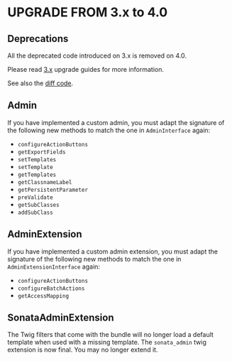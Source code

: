 UPGRADE FROM 3.x to 4.0
=======================

## Deprecations

All the deprecated code introduced on 3.x is removed on 4.0.

Please read [3.x](https://github.com/sonata-project/SonataAdminBundle/tree/3.x) upgrade guides for more information.

See also the [diff code](https://github.com/sonata-project/SonataAdminBundle/compare/3.x...4.0.0).

## Admin
If you have implemented a custom admin, you must adapt the signature of the following new methods to match the one in `AdminInterface` again:
 * `configureActionButtons`
 * `getExportFields`
 * `setTemplates`
 * `setTemplate`
 * `getTemplates`
 * `getClassnameLabel`
 * `getPersistentParameter`
 * `preValidate`
 * `getSubClasses`
 * `addSubClass`

## AdminExtension
If you have implemented a custom admin extension, you must adapt the signature of the following new methods to match the one in `AdminExtensionInterface` again:
 * `configureActionButtons`
 * `configureBatchActions`
 * `getAccessMapping`

## SonataAdminExtension
The Twig filters that come with the bundle will no longer load a default template when used with a missing template.
The `sonata_admin` twig extension is now final. You may no longer extend it.
